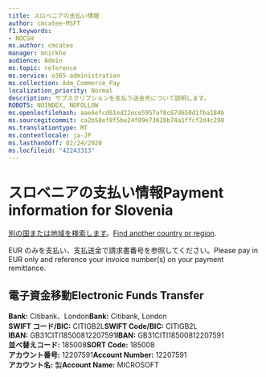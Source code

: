 ```yaml
---
title: スロベニアの支払い情報
author: cmcatee-MSFT
f1.keywords:
- NOCSH
ms.author: cmcatee
manager: mnirkhe
audience: Admin
ms.topic: reference
ms.service: o365-administration
ms.collection: Adm_Commerce_Pay
localization_priority: Normal
description: サブスクリプションを支払う送金先について説明します。
ROBOTS: NOINDEX, NOFOLLOW
ms.openlocfilehash: aae6efcd61ed22ece5957af8c67d650d1fba184b
ms.sourcegitcommit: ca2b58ef8f5be24f09e73620b74a1ffcf2d4c290
ms.translationtype: MT
ms.contentlocale: ja-JP
ms.lasthandoff: 02/24/2020
ms.locfileid: "42243313"
---
```

# <a name="payment-information-for-slovenia"></a><span data-ttu-id="c744d-103">スロベニアの支払い情報</span><span class="sxs-lookup"><span data-stu-id="c744d-103">Payment information for Slovenia</span></span>

<span data-ttu-id="c744d-104">[別の国または地域を検索します](../billing-and-payments/pay-for-your-subscription.md)。</span><span class="sxs-lookup"><span data-stu-id="c744d-104">[Find another country or region](../billing-and-payments/pay-for-your-subscription.md).</span></span>

<span data-ttu-id="c744d-105">EUR のみを支払い、支払送金で請求書番号を参照してください。</span><span class="sxs-lookup"><span data-stu-id="c744d-105">Please pay in EUR only and reference your invoice number(s) on your payment remittance.</span></span>

## <a name="electronic-funds-transfer"></a><span data-ttu-id="c744d-106">電子資金移動</span><span class="sxs-lookup"><span data-stu-id="c744d-106">Electronic Funds Transfer</span></span>

<span data-ttu-id="c744d-107">**Bank:** Citibank、London</span><span class="sxs-lookup"><span data-stu-id="c744d-107">**Bank:** Citibank, London</span></span>  
<span data-ttu-id="c744d-108">**SWIFT コード/BIC:** CITIGB2L</span><span class="sxs-lookup"><span data-stu-id="c744d-108">**SWIFT Code/BIC:** CITIGB2L</span></span>  
<span data-ttu-id="c744d-109">**IBAN:** GB31CITI18500812207591</span><span class="sxs-lookup"><span data-stu-id="c744d-109">**IBAN:** GB31CITI18500812207591</span></span>  
<span data-ttu-id="c744d-110">**並べ替えコード:** 185008</span><span class="sxs-lookup"><span data-stu-id="c744d-110">**SORT Code:** 185008</span></span>  
<span data-ttu-id="c744d-111">**アカウント番号:** 12207591</span><span class="sxs-lookup"><span data-stu-id="c744d-111">**Account Number:** 12207591</span></span>  
<span data-ttu-id="c744d-112">**アカウント名:** 製</span><span class="sxs-lookup"><span data-stu-id="c744d-112">**Account Name:** MICROSOFT</span></span>